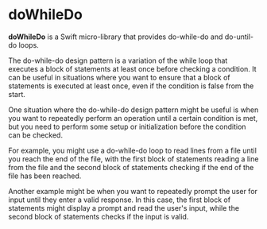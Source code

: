 # doWhileDo


**doWhileDo** is a Swift micro-library that provides do-while-do and do-until-do loops.

The do-while-do design pattern is a variation of the while loop that executes a block of statements at least once before checking a condition. It can be useful in situations where you want to ensure that a block of statements is executed at least once, even if the condition is false from the start.

One situation where the do-while-do design pattern might be useful is when you want to repeatedly perform an operation until a certain condition is met, but you need to perform some setup or initialization before the condition can be checked.

For example, you might use a do-while-do loop to read lines from a file until you reach the end of the file, with the first block of statements reading a line from the file and the second block of statements checking if the end of the file has been reached.

Another example might be when you want to repeatedly prompt the user for input until they enter a valid response. In this case, the first block of statements might display a prompt and read the user's input, while the second block of statements checks if the input is valid.